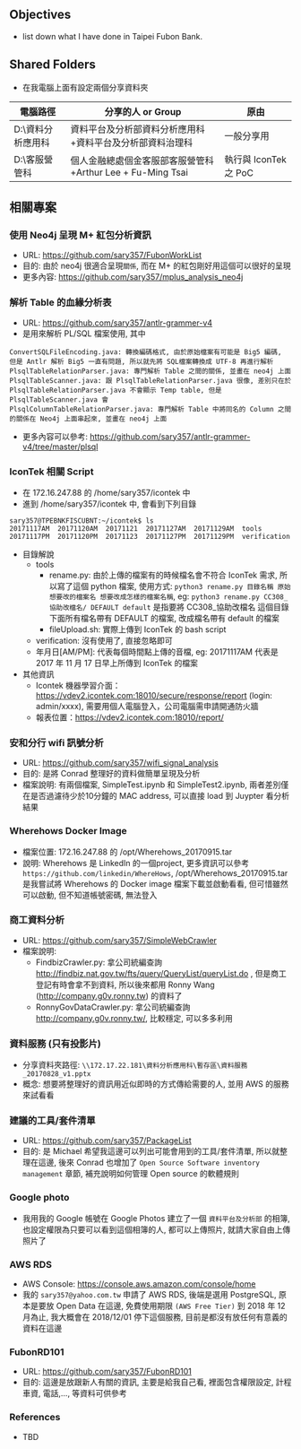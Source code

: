 ## Objectives
- list down what I have done in Taipei Fubon Bank.

## Shared Folders
- 在我電腦上面有設定兩個分享資料夾

| 電腦路徑 | 分享的人 or Group | 原由 |
|--|--|--|
| D:\資料分析應用科 | 資料平台及分析部資料分析應用科+資料平台及分析部資料治理科 | 一般分享用 |
| D:\客服營管科 | 個人金融總處個金客服部客服營管科+Arthur Lee + Fu-Ming Tsai | 執行與 IconTek 之 PoC |

## 相關專案
### 使用 Neo4j 呈現 M+ 紅包分析資訊 
- URL: https://github.com/sary357/FubonWorkList
- 目的: 由於 neo4j 很適合呈現`關係`, 而在 M+ 的紅包剛好用這個可以很好的呈現
- 更多內容: https://github.com/sary357/mplus_analysis_neo4j

### 解析 Table 的血緣分析表
- URL: https://github.com/sary357/antlr-grammer-v4
- 是用來解析 PL/SQL 檔案使用, 其中
```
ConvertSQLFileEncoding.java: 轉換編碼格式, 由於原始檔案有可能是 Big5 編碼, 但是 Antlr 解析 Big5 一直有問題, 所以就先將 SQL檔案轉換成 UTF-8 再進行解析
PlsqlTableRelationParser.java: 專門解析 Table 之間的關係, 並畫在 neo4j 上面
PlsqlTableScanner.java: 跟 PlsqlTableRelationParser.java 很像, 差別只在於 PlsqlTableRelationParser.java 不會顯示 Temp table, 但是 PlsqlTableScanner.java 會
PlsqlColumnTableRelationParser.java: 專門解析 Table 中將同名的 Column 之間的關係在 Neo4j 上面串起來, 並畫在 neo4j 上面

```
- 更多內容可以參考: https://github.com/sary357/antlr-grammer-v4/tree/master/plsql

### IconTek 相關 Script
- 在 172.16.247.88 的 /home/sary357/icontek 中
- 進到 /home/sary357/icontek 中, 會看到下列目錄

```
sary357@TPEBNKFISCUBNT:~/icontek$ ls
20171117AM  20171120AM  20171121  20171127AM  20171129AM  tools
20171117PM  20171120PM  20171123  20171127PM  20171129PM  verification

```
- 目錄解說
  - tools
    - rename.py: 由於上傳的檔案有的時候檔名會不符合 IconTek 需求, 所以寫了這個 python 檔案, 使用方式: `python3 rename.py 目錄名稱 原始想要改的檔案名 想要改成怎樣的檔案名稱`, eg:  `python3 rename.py CC308_協助改檔名/ DEFAULT default` 是指要將 CC308_協助改檔名 這個目錄下面所有檔名帶有 DEFAULT 的檔案, 改成檔名帶有 default 的檔案
    - fileUpload.sh: 實際上傳到 IconTek 的 bash script
  - verification: 沒有使用了, 直接忽略即可
  - 年月日[AM/PM]: 代表每個時間點上傳的音檔, eg: 20171117AM 代表是 2017 年 11 月 17 日早上所傳到 IconTek 的檔案
- 其他資訊
  - Icontek 機器學習介面：https://vdev2.icontek.com:18010/secure/response/report   (login:  admin/xxxx), 需要用個人電腦登入，公司電腦需申請開通防火牆
  - 報表位置：https://vdev2.icontek.com:18010/report/

### 安和分行 wifi 訊號分析 
- URL: https://github.com/sary357/wifi_signal_analysis
- 目的: 是將 Conrad 整理好的資料做簡單呈現及分析
- 檔案說明: 有兩個檔案, SimpleTest.ipynb 和 SimpleTest2.ipynb, 兩者差別僅在是否過濾待少於10分鐘的 MAC address, 可以直接 load 到 Juypter 看分析結果

### Wherehows Docker Image
- 檔案位置: 172.16.247.88 的 /opt/Wherehows_20170915.tar
- 說明: Wherehows 是 LinkedIn 的一個project, 更多資訊可以參考 `https://github.com/linkedin/WhereHows`, /opt/Wherehows_20170915.tar 是我嘗試將 Wherehows 的 Docker image 檔案下載並啟動看看, 但可惜雖然可以啟動, 但不知道帳號密碼, 無法登入

### 商工資料分析
- URL: https://github.com/sary357/SimpleWebCrawler
- 檔案說明:
  - FindbizCrawler.py: 拿公司統編查詢 http://findbiz.nat.gov.tw/fts/query/QueryList/queryList.do , 但是商工登記有時會拿不到資料,  所以後來都用 Ronny Wang (http://company.g0v.ronny.tw) 的資料了
  - RonnyGovDataCrawler.py: 拿公司統編查詢 http://company.g0v.ronny.tw/, 比較穩定, 可以多多利用

### 資料服務 (只有投影片)
- 分享資料夾路徑: `\\172.17.22.181\資料分析應用科\暫存區\資料服務_20170828_v1.pptx`
- 概念: 想要將整理好的資訊用近似即時的方式傳給需要的人, 並用 AWS 的服務來試看看

### 建議的工具/套件清單
- URL: https://github.com/sary357/PackageList
- 目的: 是 Michael 希望我這邊可以列出可能會用到的工具/套件清單, 所以就整理在這邊, 後來 Conrad 也增加了 `Open Source Software inventory management` 章節, 補充說明如何管理 Open source 的軟體規則

### Google photo
- 我用我的 Google 帳號在 Google Photos 建立了一個 `資料平台及分析部` 的相簿, 也設定權限為只要可以看到這個相簿的人, 都可以上傳照片, 就請大家自由上傳照片了

### AWS RDS
- AWS Console: https://console.aws.amazon.com/console/home
- 我的 `sary357@yahoo.com.tw` 申請了 AWS RDS, 後端是選用 PostgreSQL, 原本是要放 Open Data 在這邊, 免費使用期限 `(AWS Free Tier)` 到 2018 年 12 月為止, 我大概會在 2018/12/01 停下這個服務, 目前是都沒有放任何有意義的資料在這邊

### FubonRD101
- URL: https://github.com/sary357/FubonRD101
- 目的: 這邊是放跟新人有關的資訊, 主要是給我自己看, 裡面包含權限設定, 計程車資, 電話,..., 等資料可供參考

### References
- TBD 



